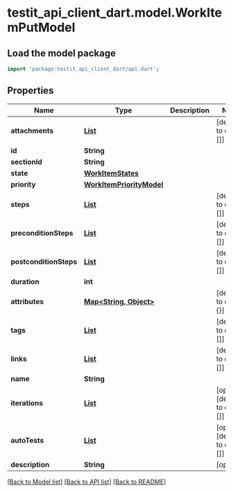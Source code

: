 # testit_api_client_dart.model.WorkItemPutModel

## Load the model package
```dart
import 'package:testit_api_client_dart/api.dart';
```

## Properties
Name | Type | Description | Notes
------------ | ------------- | ------------- | -------------
**attachments** | [**List<AttachmentPutModel>**](AttachmentPutModel.md) |  | [default to const []]
**id** | **String** |  | 
**sectionId** | **String** |  | 
**state** | [**WorkItemStates**](WorkItemStates.md) |  | 
**priority** | [**WorkItemPriorityModel**](WorkItemPriorityModel.md) |  | 
**steps** | [**List<StepPutModel>**](StepPutModel.md) |  | [default to const []]
**preconditionSteps** | [**List<StepPutModel>**](StepPutModel.md) |  | [default to const []]
**postconditionSteps** | [**List<StepPutModel>**](StepPutModel.md) |  | [default to const []]
**duration** | **int** |  | 
**attributes** | [**Map<String, Object>**](Object.md) |  | [default to const {}]
**tags** | [**List<TagPutModel>**](TagPutModel.md) |  | [default to const []]
**links** | [**List<LinkPutModel>**](LinkPutModel.md) |  | [default to const []]
**name** | **String** |  | 
**iterations** | [**List<IterationPutModel>**](IterationPutModel.md) |  | [optional] [default to const []]
**autoTests** | [**List<AutoTestIdModel>**](AutoTestIdModel.md) |  | [optional] [default to const []]
**description** | **String** |  | [optional] 

[[Back to Model list]](../README.md#documentation-for-models) [[Back to API list]](../README.md#documentation-for-api-endpoints) [[Back to README]](../README.md)



